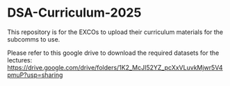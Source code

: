 # DSA-Curriculum-2025
This repository is for the EXCOs to upload their curriculum materials for the subcomms to use.

Please refer to this google drive to download the required datasets for the lectures: https://drive.google.com/drive/folders/1K2_McJI52YZ_pcXxVLuvkMjwr5V4pmuP?usp=sharing

